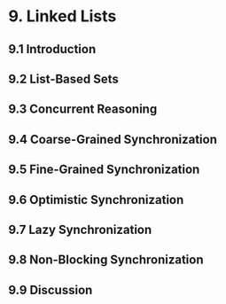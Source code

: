 # 9. Linked Lists
## 9.1 Introduction
## 9.2 List-Based Sets
## 9.3 Concurrent Reasoning
## 9.4 Coarse-Grained Synchronization
## 9.5 Fine-Grained Synchronization
## 9.6 Optimistic Synchronization
## 9.7 Lazy Synchronization
## 9.8 Non-Blocking Synchronization
## 9.9 Discussion